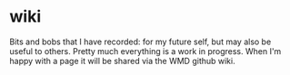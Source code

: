 # wiki

Bits and bobs that I have recorded: for my future self, but may also be useful to others.
Pretty much everything is a work in progress. When I'm happy with a page it will be shared via the WMD github wiki.
